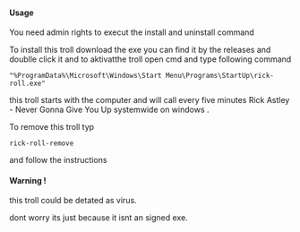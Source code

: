 #### **Usage**

You need admin rights to execut the install and uninstall command

To install this troll download the exe you can find it by the releases and doublle click it and to aktivatthe troll open cmd and type following command

```
"%ProgramData%\Microsoft\Windows\Start Menu\Programs\StartUp\rick-roll.exe"  
```

this troll starts with the computer and will call every five minutes Rick Astley - Never Gonna Give You Up systemwide on windows .

To remove this troll typ

```
rick-roll-remove  
```

and follow the instructions

#### Warning !

this troll could be detated as virus.

dont worry its just because it isnt an signed exe.
